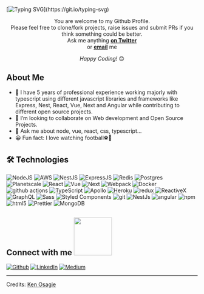 [![Typing SVG](https://readme-typing-svg.herokuapp.com?font=Architects+Daughter&color=7AF79A&size=35&lines=Hey!+It's+Osigie!;I'm+a+Software+Engineer...)](https://git.io/typing-svg)

<div align="center">

You are welcome to my Github Profile. <br>
Please feel free to clone/fork projects, raise issues and submit PRs if you think something could be better. <br>
Ask me anything <a href="https://twitter.com/KenOsigie" target="_blank"><b>on Twitter</b></a><br>
or <a href="mailto:kenosagie88@gmail.com"><b>email</b></a> me

<i>Happy Coding!</i> 😊

</div>

<h2> About Me </h2>

- 🌱 I have 5 years of professional experience working majorly with typescript using different javascript libraries and frameworks like Express, Nest, React, Vue, Next and Angular while contributing to different open source projects.
- 👯 I’m looking to collaborate on Web development and Open Source Projects.
- 💬 Ask me about node, vue, react, css, typescript...
- 😀 Fun fact: I love watching football⚽🏈

## 🛠️ Technologies

<p>
 <img alt="NodeJS" src="https://img.shields.io/badge/node.js-6DA55F?style=flat-square&logo=node.js&logoColor=white" />
 <img alt="AWS" src = "https://img.shields.io/badge/AWS-%23FF9900.svg?style=flat-square&logo=amazon-aws&logoColor=white" />
 
  <img alt="NestJS" src="https://img.shields.io/badge/nestjs-%23E0234E.svg?style=flat-square&logo=nestjs&logoColor=white" />
  <img alt="ExpressJS" src="https://img.shields.io/badge/express.js-%23404d59.svg?style=flat-square&logo=express&logoColor=%2361DAFB" />
  <img alt="Redis" src="https://img.shields.io/badge/redis-%23DD0031.svg?style=flat-square&logo=redis&logoColor=white" />
  <img alt="Postgres" src="https://img.shields.io/badge/postgres-%23316192.svg?style=flat-square&logo=postgresql&logoColor=white" />
<img alt="Planetscale" src="https://img.shields.io/badge/planetscale-%23000000.svg?style=flat-square&logo=planetscale&logoColor=whitehttps://img.shields.io/badge/redis-%23DD0031.svg?style=flat-square&logo=redis&logoColor=white" />
<img alt="React" src="https://img.shields.io/badge/-React-45b8d8?style=flat-square&logo=react&logoColor=white" />
<img alt="Vue" src="https://img.shields.io/badge/Vue.js-35495E?style=flat-square&logo=vue.js&logoColor=white" />
<img alt="Next" src="https://img.shields.io/badge/next.js-000000?style=flat-square&logo=nextdotjs&logoColor=white" />
  <img alt="Webpack" src="https://img.shields.io/badge/-Webpack-8DD6F9?style=flat-square&logo=webpack&logoColor=white" /> 
  <img alt="Docker" src="https://img.shields.io/badge/-Docker-46a2f1?style=flat-square&logo=docker&logoColor=white" />
  <img alt="github actions" src="https://img.shields.io/badge/-Github_Actions-2088FF?style=flat-square&logo=github-actions&logoColor=white" />
  <img alt="TypeScript" src="https://img.shields.io/badge/-TypeScript-007ACC?style=flat-square&logo=typescript&logoColor=white" />
  <img alt="Apollo" src="https://img.shields.io/badge/-Apollo%20GraphQL-311C87?style=flat-square&logo=apollo-graphql&logoColor=white" />
  <img alt="Heroku" src="https://img.shields.io/badge/-Heroku-430098?style=flat-square&logo=heroku&logoColor=white" />
  <img alt="redux" src="https://img.shields.io/badge/-Redux-764ABC?style=flat-square&logo=redux&logoColor=white" />
  <img alt="ReactiveX" src="https://img.shields.io/badge/-RxJs-B7178C?style=flat-square&logo=reactivex&logoColor=white" />
  <img alt="GraphQL" src="https://img.shields.io/badge/-GraphQL-E10098?style=flat-square&logo=graphql&logoColor=white" />
  <img alt="Sass" src="https://img.shields.io/badge/-Sass-CC6699?style=flat-square&logo=sass&logoColor=white" />
  <img alt="Styled Components" src="https://img.shields.io/badge/-Styled_Components-db7092?style=flat-square&logo=styled-components&logoColor=white" />
  <img alt="git" src="https://img.shields.io/badge/-Git-F05032?style=flat-square&logo=git&logoColor=white" />
  <img alt="NestJs" src="https://img.shields.io/badge/-NestJs-ea2845?style=flat-square&logo=nestjs&logoColor=white" />
  <img alt="angular" src="https://img.shields.io/badge/-Angular-DD0031?style=flat-square&logo=angular&logoColor=white" />
  <img alt="npm" src="https://img.shields.io/badge/-NPM-CB3837?style=flat-square&logo=npm&logoColor=white" />
  <img alt="html5" src="https://img.shields.io/badge/-HTML5-E34F26?style=flat-square&logo=html5&logoColor=white" />
  <img alt="Prettier" src="https://img.shields.io/badge/-Prettier-F7B93E?style=flat-square&logo=prettier&logoColor=white" />
  <img alt="MongoDB" src="https://img.shields.io/badge/-MongoDB-13aa52?style=flat-square&logo=mongodb&logoColor=white" />

<p>

<h2> Connect with me <img src='https://raw.githubusercontent.com/osigie/osigie/main/Assets/handshake.gif' width="100px"> </h2>
 <p><a href="https://www.github.com/osigie" target="_blank"><img alt="Github" src="https://img.shields.io/badge/GitHub-%2312100E.svg?&style=for-the-badge&logo=Github&logoColor=white" /></a> <a href="https://www.linkedin.com/in/ken-osagie-750b821b1/" target="_blank"><img alt="LinkedIn" src="https://img.shields.io/badge/linkedin-%230077B5.svg?&style=for-the-badge&logo=linkedin&logoColor=white" /></a> <a href="https://medium.com/@kenosagie88" target="_blank"><img alt="Medium" src="https://img.shields.io/badge/medium-%2312100E.svg?&style=for-the-badge&logo=medium&logoColor=white" /></a>

---

Credits: [Ken Osagie](https://github.com/osigie)
